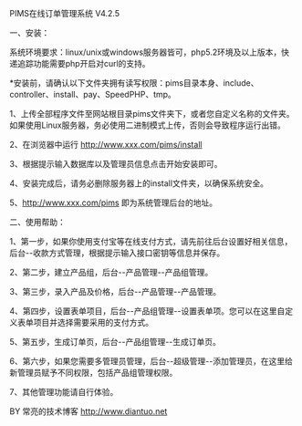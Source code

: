 PIMS在线订单管理系统 V4.2.5

一、安装：

系统环境要求：linux/unix或windows服务器皆可，php5.2环境及以上版本，快递追踪功能需要php开启对curl的支持。

*安装前，请确认以下文件夹拥有读写权限：pims目录本身、include、controller、install、pay、SpeedPHP、tmp。

1、上传全部程序文件至网站根目录pims文件夹下，或者您自定义名称的文件夹。如果使用Linux服务器，务必使用二进制模式上传，否则会导致程序运行出错。

2、在浏览器中运行 http://www.xxx.com/pims/install

3、根据提示输入数据库以及管理员信息点击开始安装即可。

4、安装完成后，请务必删除服务器上的install文件夹，以确保系统安全。

5、http://www.xxx.com/pims 即为系统管理后台的地址。


二、使用帮助：

1、第一步，如果你使用支付宝等在线支付方式，请先前往后台设置好相关信息，后台--收款方式管理，根据提示输入接口密钥等信息并保存。

2、第二步，建立产品组，后台--产品管理--产品组管理。

3、第三步，录入产品及价格，后台--产品管理--产品管理。

4、第四步，设置表单项目，后台--产品组管理--设置表单项。您可以在这里自定义表单项目并选择需要采用的支付方式。

5、第五步，生成订单页，后台--产品组管理--生成订单页。

6、第六步，如果您需要多管理员管理，后台--超级管理--添加管理员，在这里给新管理员赋予不同权限，包括产品组管理权限。

7、其他管理功能请自行体验。

BY 常亮的技术博客 http://www.diantuo.net
